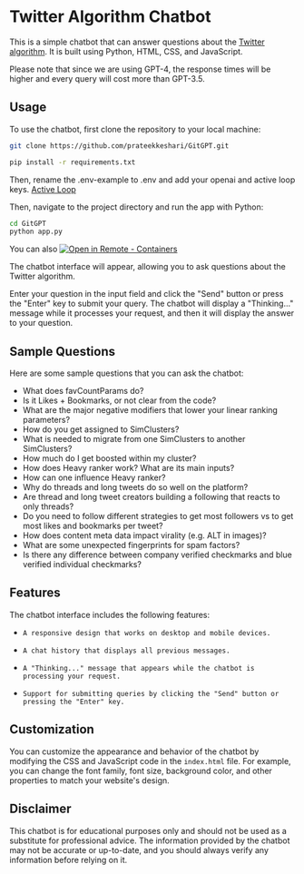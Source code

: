 # Twitter Algorithm Chatbot

This is a simple chatbot that can answer questions about the [Twitter algorithm](https://github.com/twitter/the-algorithm). It is built using Python, HTML, CSS, and JavaScript.

Please note that since we are using GPT-4, the response times will be higher and every query will cost more than GPT-3.5.

## Usage

To use the chatbot, first clone the repository to your local machine:

```bash
git clone https://github.com/prateekkeshari/GitGPT.git
```

```bash
pip install -r requirements.txt
```

Then, rename the .env-example to .env and add your openai and active loop keys. [Active Loop](https://app.activeloop.ai/login)

Then, navigate to the project directory and run the app with Python:

```bash
cd GitGPT
python app.py
```

You can also 
[
    ![Open in Remote - Containers](
        https://img.shields.io/static/v1?label=Remote%20-%20Containers&message=Open&color=blue&logo=visualstudiocode
    )
](
    https://vscode.dev/redirect?url=vscode://ms-vscode-remote.remote-containers/cloneInVolume?url=https://github.com/theodoremeynard/GitGPT
)

The chatbot interface will appear, allowing you to ask questions about the Twitter algorithm.

Enter your question in the input field and click the "Send" button or press the "Enter" key to submit your query. The chatbot will display a "Thinking..." message while it processes your request, and then it will display the answer to your question.

## Sample Questions

Here are some sample questions that you can ask the chatbot:

-    What does favCountParams do?
-    Is it Likes + Bookmarks, or not clear from the code?
-    What are the major negative modifiers that lower your linear ranking parameters?
-    How do you get assigned to SimClusters?
-    What is needed to migrate from one SimClusters to another SimClusters?
-    How much do I get boosted within my cluster?
-    How does Heavy ranker work? What are its main inputs?
-    How can one influence Heavy ranker?
-    Why do threads and long tweets do so well on the platform?
-    Are thread and long tweet creators building a following that reacts to only threads?
-    Do you need to follow different strategies to get most followers vs to get most likes and bookmarks per tweet?
-    How does content meta data impact virality (e.g. ALT in images)?
-    What are some unexpected fingerprints for spam factors?
-    Is there any difference between company verified checkmarks and blue verified individual checkmarks?

## Features

The chatbot interface includes the following features:

-     A responsive design that works on desktop and mobile devices.
-     A chat history that displays all previous messages.
-     A "Thinking..." message that appears while the chatbot is processing your request.
-     Support for submitting queries by clicking the "Send" button or pressing the "Enter" key.

## Customization

You can customize the appearance and behavior of the chatbot by modifying the CSS and JavaScript code in the `index.html` file. For example, you can change the font family, font size, background color, and other properties to match your website's design.

## Disclaimer

This chatbot is for educational purposes only and should not be used as a substitute for professional advice. The information provided by the chatbot may not be accurate or up-to-date, and you should always verify any information before relying on it.
